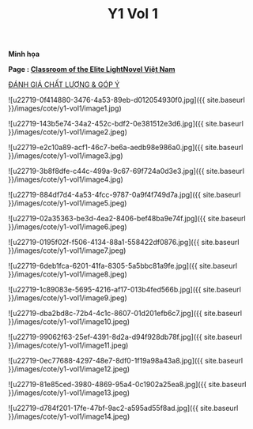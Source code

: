﻿---
layout: post
title: Y1 Vol 1
permalink: /y1-vol1/minhhoa/
---

**Minh họa**

**Page : [Classroom of the Elite LightNovel Việt Nam](http://facebook.com/Classroom.of.the.Elite.VN)**

[ĐÁNH GIÁ CHẤT LƯỢNG & GÓP Ý](https://bit.ly/danhgiagopy)

![u22719-0f414880-3476-4a53-89eb-d012054930f0.jpg]({{ site.baseurl }}/images/cote/y1-vol1/image1.jpg)

![u22719-143b5e74-34a2-452c-bdf2-0e381512e3d6.jpg]({{ site.baseurl }}/images/cote/y1-vol1/image2.jpeg)

![u22719-e2c10a89-acf1-46c7-be6a-aedb98e986a0.jpg]({{ site.baseurl }}/images/cote/y1-vol1/image3.jpg)

![u22719-3b8f8dfe-c44c-499a-9c67-69f724a0d3e3.jpg]({{ site.baseurl }}/images/cote/y1-vol1/image4.jpg)

![u22719-884df7d4-4a53-4fcc-9787-0a9f4f749d7a.jpg]({{ site.baseurl }}/images/cote/y1-vol1/image5.jpeg)

![u22719-02a35363-be3d-4ea2-8406-bef48ba9e74f.jpg]({{ site.baseurl }}/images/cote/y1-vol1/image6.jpeg)

![u22719-0195f02f-f506-4134-88a1-558422df0876.jpg]({{ site.baseurl }}/images/cote/y1-vol1/image7.jpeg)

![u22719-6deb1fca-6201-41fa-8305-5a5bbc81a9fe.jpg]({{ site.baseurl }}/images/cote/y1-vol1/image8.jpeg)

![u22719-1c89083e-5695-4216-af17-013b4fed566b.jpg]({{ site.baseurl }}/images/cote/y1-vol1/image9.jpeg)

![u22719-dba2bd8c-72b4-4c1c-8607-01d201efb6c7.jpg]({{ site.baseurl }}/images/cote/y1-vol1/image10.jpeg)

![u22719-99062f63-25ef-4391-8d2a-d94f928db78f.jpg]({{ site.baseurl }}/images/cote/y1-vol1/image11.jpeg)

![u22719-0ec77688-4297-48e7-8df0-1f19a98a43a8.jpg]({{ site.baseurl }}/images/cote/y1-vol1/image12.jpeg)

![u22719-81e85ced-3980-4869-95a4-0c1902a25ea8.jpg]({{ site.baseurl }}/images/cote/y1-vol1/image13.jpeg)

![u22719-d784f201-17fe-47bf-9ac2-a595ad55f8ad.jpg]({{ site.baseurl }}/images/cote/y1-vol1/image14.jpeg)
